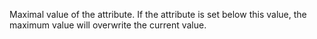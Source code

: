 Maximal value of the attribute. If the attribute is set below this value, the maximum value will overwrite the current value.